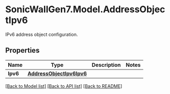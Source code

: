 # SonicWallGen7.Model.AddressObjectIpv6
IPv6 address object configuration.

## Properties

Name | Type | Description | Notes
------------ | ------------- | ------------- | -------------
**Ipv6** | [**AddressObjectIpv6Ipv6**](AddressObjectIpv6Ipv6.md) |  | 

[[Back to Model list]](../README.md#documentation-for-models) [[Back to API list]](../README.md#documentation-for-api-endpoints) [[Back to README]](../README.md)

